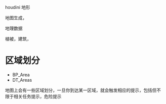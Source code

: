houdini 地形

地图生成，

地理数据


植被，建筑，

# 区域划分
* BP_Area
* DT_Areas
 
地图上会有一些区域划分，一旦你到达某一区域，就会触发相应的提示，包括但不限于相关任务提示，危险提示
